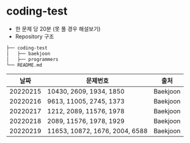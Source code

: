# coding-test
- 한 문제 당 20분 (못 풀 경우 해설보기)
- Repository 구조
```bash
├── coding-test
│   ├── baekjoon
│   ├── programmers
└── README.md
``` 

|날짜|문제번호|출처|
|------|---|---|
|20220215|10430, 2609, 1934, 1850|Baekjoon|
|20220216|9613, 11005, 2745, 1373|Baekjoon|
|20220217|1212, 2089, 11576, 1978|Baekjoon|
|20220218|2089, 11576, 1978, 1929|Baekjoon|
|20220219|11653, 10872, 1676, 2004, 6588|Baekjoon|
